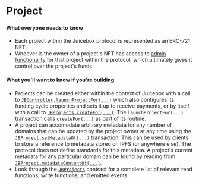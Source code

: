 # Project

#### What everyone needs to know

- Each project within the Juicebox protocol is represented as an ERC-721 NFT.
- Whoever is the owner of a project's NFT has access to [admin functionality](/dev/learn/glossary/operator.md) for that project within the protocol, which ultimately gives it control over the project's funds.

#### What you'll want to know if you're building

- Projects can be created either within the context of Juicebox with a call to [`JBController.launchProjectFor(...)`](/dev/api/contracts/or-controllers/jbcontroller/write/launchprojectfor.md) which also configures its funding cycle properties and sets it up to receive payments, or by itself with a call to [`JBProjects.createFor(...)`](/dev/api/contracts/jbprojects/write/createfor.md). The `launchProjectFor(...)` transaction calls `createFor(...)` as part of its routine.
- A project can accomodate arbitrary metadata for any number of domains that can be updated by the project owner at any time using the [`JBProject.setMetadataOf(...)`](/dev/api/contracts/jbprojects/write/setmetadataof.md) transaction. This can be used by clients to store a reference to metadata stored on IPFS (or anywhere else). The protocol does not define standards for this metadata. A project's current metadata for any particular domain can be found by reading from [`JBProject.metadataContentOf(...)`](/dev/api/contracts/jbprojects/properties/metadatacontentof.md).
- Look through the [`JBProjects`](/dev/api/contracts/jbprojects/) contract for a complete list of relevant read functions, write functions, and emitted events.
